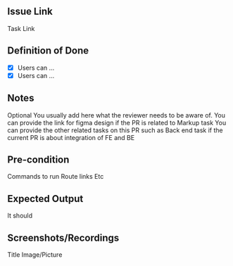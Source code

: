 ## Issue Link

Task Link

## Definition of Done

- [x] Users can …
- [x] Users can …

## Notes

Optional
You usually add here what the reviewer needs to be aware of.
You can provide the link for figma design if the PR is related to Markup task
You can provide the other related tasks on this PR such as Back end task if the current PR is about integration of FE and BE

## Pre-condition

Commands to run
Route links
Etc

## Expected Output

It should

## Screenshots/Recordings

Title
Image/Picture

